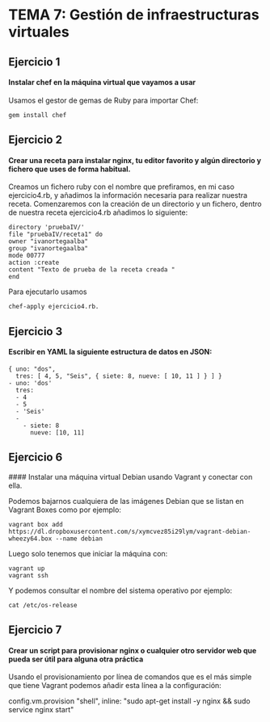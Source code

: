 # TEMA 7: Gestión de infraestructuras virtuales

## Ejercicio 1
#### Instalar chef en la máquina virtual que vayamos a usar

Usamos el gestor de gemas de Ruby para importar Chef:
```
gem install chef
```
## Ejercicio 2
#### Crear una receta para instalar nginx, tu editor favorito y algún directorio y fichero que uses de forma habitual.

Creamos un fichero ruby con el nombre que prefiramos, en mi caso ejercicio4.rb, y añadimos la información necesaria para realizar nuestra receta.
Comenzaremos con la creación de un directorio y un fichero, dentro de nuestra receta ejercicio4.rb añadimos lo siguiente:
```
directory 'pruebaIV/'
file "pruebaIV/receta1" do
owner "ivanortegaalba"
group "ivanortegaalba"
mode 00777
action :create
content "Texto de prueba de la receta creada "
end
```
Para ejecutarlo usamos
```
chef-apply ejercicio4.rb.
```

## Ejercicio 3
#### Escribir en YAML la siguiente estructura de datos en JSON:
```
{ uno: "dos",
  tres: [ 4, 5, "Seis", { siete: 8, nueve: [ 10, 11 ] } ] }
- uno: 'dos'
  tres:
  - 4
  - 5
  - 'Seis'
  -
    - siete: 8
      nueve: [10, 11]
```

## Ejercicio 6
#### Instalar una máquina virtual Debian usando Vagrant y conectar con ella.

Podemos bajarnos cualquiera de las imágenes Debian que se listan en Vagrant Boxes como por ejemplo:
```
vagrant box add https://dl.dropboxusercontent.com/s/xymcvez85i29lym/vagrant-debian-wheezy64.box --name debian
```

Luego solo tenemos que iniciar la máquina con:
```
vagrant up
vagrant ssh
```
Y podemos consultar el nombre del sistema operativo por ejemplo:
```
cat /etc/os-release
```

## Ejercicio 7

#### Crear un script para provisionar nginx o cualquier otro servidor web que pueda ser útil para alguna otra práctica

Usando el provisionamiento por línea de comandos que es el más simple que tiene Vagrant podemos añadir esta línea a la configuración:

config.vm.provision "shell", inline: "sudo apt-get install -y nginx && sudo service nginx start"
